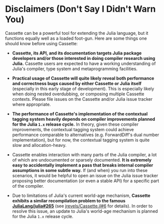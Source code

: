 # Disclaimers (Don't Say I Didn't Warn You)

Cassette can be a powerful tool for extending the Julia language, but it functions equally
well as a loaded foot-gun. Here are some things one should know before using Cassette:

- **Cassette, its API, and its documentation targets Julia package developers and/or those
    interested in doing compiler research using Julia.** Cassette users are expected to have
    a working understanding of Julia's compiler, type system and metaprogramming facilities.

- **Practical usage of Cassette will quite likely reveal both performance and correctness
    bugs caused by either Cassette or Julia itself** (especially in this early stage of
    development). This is especially likely when doing nested overdubbing, or composing
    multiple Cassette contexts. Please file issues on the Cassette and/or Julia issue
    tracker where appropriate.

- **The performance of Cassette's implementation of the contextual tagging system heavily
    depends on compiler improvements planned for the Julia `1.x` release cycle.** In theory,
    given these compiler improvements, the contextual tagging system could achieve
    performance comparable to alternatives (e.g. ForwardDiff's dual number implementation),
    but for now, the contextual tagging system is quite slow and allocation-heavy.

- Cassette enables interaction with many parts of the Julia compiler, a lot of which are
    undocumented or sparsely documented. **It is extremely easy to accidentally implement a
    pass that breaks internal compiler assumptions in some subtle way.** If (and when) you
    run into these scenarios, it would be helpful to open an issue on the Julia issue tracker
    proposing better documentation (or even a stable API) for a specific part of the
    compiler.

- Due to limitations of Julia's current world-age mechanism, **Cassette exhibits a similar
    recompilation problem to the famous
    [JuliaLang/julia#265](https://github.com/JuliaLang/julia/issues/265)** (see
    [jrevels/Cassette.jl#6](https://github.com/jrevels/Cassette.jl/issues/6) for details). In
    order to resolve this issue, an update to Julia's world-age mechanism is planned for the
    Julia `1.x` release cycle.
